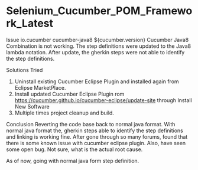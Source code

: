 # Selenium_Cucumber_POM_Framework_Latest

Issue
<dependency>
			<groupId>io.cucumber</groupId>
			<artifactId>cucumber-java8</artifactId>
			<version>${cucumber.version}</version>
</dependency>
Cucumber Java8 Combination is not working. The step definitions were updated to the Java8 lambda notation. After update, the gherkin steps were not able to 
identify the step definitions.

Solutions Tried
1. Uninstall existing Cucumber Eclipse Plugin and installed again from Eclipse MarketPlace.
2. Install updated Cucumber Eclipse Plugin rom https://cucumber.github.io/cucumber-eclipse/update-site through Install New Software
3. Multiple times project cleanup and build.

Conclusion
Reverting the code base back to normal java format. With normal java format the, gherkin steps able to identify the step definitions and linking is working fine.
After gone through so many forums, found that there is some known issue with cucumber eclipse plugin. Also, have seen some open bug. Not sure, what is the actual 
root cause.

As of now, going with normal java form step definition.


